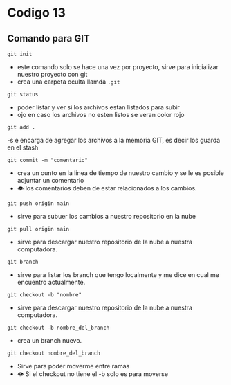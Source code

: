 # Codigo 13

## Comando para GIT

```
git init
```
- este comando solo se hace una vez por proyecto, sirve para inicializar nuestro proyecto con git
- crea una carpeta oculta llamda ```.git```

```
git status
```
- poder listar y ver si los archivos estan listados para subir
- ojo en caso los archivos no esten listos se veran color rojo


```
git add .
```
-s e encarga de agregar los archivos a la memoria GIT, es decir los guarda en el stash

```
git commit -m "comentario"
```
- crea un ounto en la linea de tiempo de nuestro cambio y se le es posible adjuntar un comentario
- :eye: los comentarios deben de estar relacionados a los cambios.

```
git push origin main
```
- sirve para subuer los cambios a nuestro repositorio en la nube


```
git pull origin main
```
- sirve para descargar nuestro repositorio de la nube a nuestra computadora.


```
git branch
```
- sirve para listar los branch que tengo localmente y me dice en cual me encuentro actualmente.


```
git checkout -b "nombre"
```
- sirve para descargar nuestro repositorio de la nube a nuestra computadora.


```
git checkout -b nombre_del_branch
```
- crea un branch nuevo.

```
git checkout nombre_del_branch
```

- Sirve para poder moverme entre ramas
- 👁️ Si el checkout no tiene el -b solo es para moverse